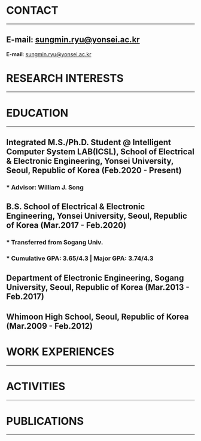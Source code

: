 # CONTACT
* * *
## **E-mail**: sungmin.ryu@yonsei.ac.kr
**E-mail**: sungmin.ryu@yonsei.ac.kr

# RESEARCH INTERESTS
* * *

# EDUCATION
* * *
## Integrated M.S./Ph.D. Student @ Intelligent Computer System LAB(ICSL), School of Electrical & Electronic Engineering, Yonsei University, Seoul, Republic of Korea (Feb.2020 - Present)
### * Advisor: William J. Song
## B.S. School of Electrical & Electronic Engineering, Yonsei University, Seoul, Republic of Korea (Mar.2017 - Feb.2020)
### * Transferred from Sogang Univ.
### * Cumulative GPA: 3.65/4.3  |  Major GPA: 3.74/4.3
## Department of Electronic Engineering, Sogang University, Seoul, Republic of Korea (Mar.2013 - Feb.2017)
## Whimoon High School, Seoul, Republic of Korea (Mar.2009 - Feb.2012)

# WORK EXPERIENCES
* * *

# ACTIVITIES
* * *

# PUBLICATIONS
* * *